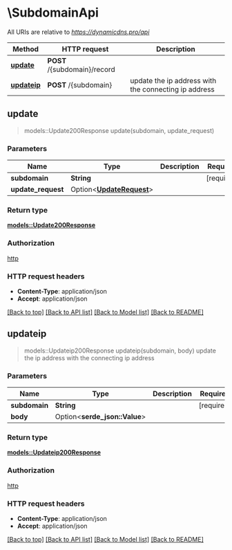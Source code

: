 # \SubdomainApi

All URIs are relative to *https://dynamicdns.pro/api*

Method | HTTP request | Description
------------- | ------------- | -------------
[**update**](SubdomainApi.md#update) | **POST** /{subdomain}/record | 
[**updateip**](SubdomainApi.md#updateip) | **POST** /{subdomain} | update the ip address with the connecting ip address



## update

> models::Update200Response update(subdomain, update_request)


### Parameters


Name | Type | Description  | Required | Notes
------------- | ------------- | ------------- | ------------- | -------------
**subdomain** | **String** |  | [required] |
**update_request** | Option<[**UpdateRequest**](UpdateRequest.md)> |  |  |

### Return type

[**models::Update200Response**](update_200_response.md)

### Authorization

[http](../README.md#http)

### HTTP request headers

- **Content-Type**: application/json
- **Accept**: application/json

[[Back to top]](#) [[Back to API list]](../README.md#documentation-for-api-endpoints) [[Back to Model list]](../README.md#documentation-for-models) [[Back to README]](../README.md)


## updateip

> models::Updateip200Response updateip(subdomain, body)
update the ip address with the connecting ip address

### Parameters


Name | Type | Description  | Required | Notes
------------- | ------------- | ------------- | ------------- | -------------
**subdomain** | **String** |  | [required] |
**body** | Option<**serde_json::Value**> |  |  |

### Return type

[**models::Updateip200Response**](updateip_200_response.md)

### Authorization

[http](../README.md#http)

### HTTP request headers

- **Content-Type**: application/json
- **Accept**: application/json

[[Back to top]](#) [[Back to API list]](../README.md#documentation-for-api-endpoints) [[Back to Model list]](../README.md#documentation-for-models) [[Back to README]](../README.md)

